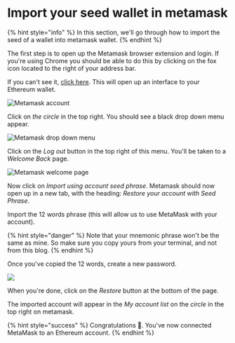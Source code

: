 # Import your seed wallet in metamask

{% hint style="info" %}
&#x20;In this section, we'll go through how to import the seed of a wallet into metamask wallet.
{% endhint %}

The first step is to open up the Metamask browser extension and login. If you're using Chrome you should be able to do this by clicking on the fox icon located to the right of your address bar.&#x20;

If you can't see it, [click here](https://chrome.google.com/webstore/search/metamask). This will open up an interface to your Ethereum wallet.

![Metamask account](https://hack.aragon.org/docs/assets/metamask-guide/m-3.png)

Click on _the circle_ in the top right. You should see a black drop down menu appear.



![Metamask drop down menu](https://hack.aragon.org/docs/assets/metamask-guide/m-4.png)

Click on the _Log out_ button in the top right of this menu. You'll be taken to a _Welcome Back_ page.

![Metamask welcome page](https://hack.aragon.org/docs/assets/metamask-guide/m-5.png)

Now click on _Import using account seed phrase_. Metamask should now open up in a new tab, with the heading: _Restore your account with Seed Phrase_.

Import the 12 words phrase (this will allow us to use MetaMask with your account).

{% hint style="danger" %}
Note that your mnemonic phrase won't be the same as mine. So make sure you copy yours from your terminal, and not from this blog.
{% endhint %}

Once you've copied the 12 words, create a new password.

![](https://hack.aragon.org/docs/assets/metamask-guide/m-6.png)

When you're done, click on the _Restore_ button at the bottom of the page.&#x20;

The imported account will appear in the _My account list_ on the _circle_ in the top right on metamask. &#x20;

{% hint style="success" %}
Congratulations 🎉. You've now connected MetaMask to an Ethereum account.&#x20;
{% endhint %}
